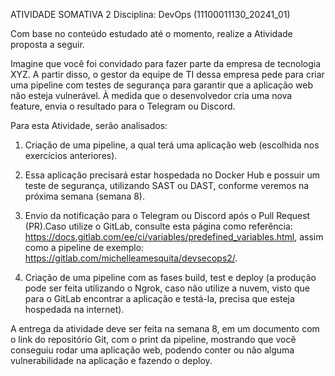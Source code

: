 ATIVIDADE SOMATIVA 2
Disciplina: DevOps (11100011130_20241_01)

Com base no conteúdo estudado até o momento, realize a Atividade proposta a
seguir.

Imagine que você foi convidado para fazer parte da empresa de tecnologia XYZ.
A partir disso, o gestor da equipe de TI dessa empresa pede para criar uma pipeline
com testes de segurança para garantir que a aplicação web não esteja vulnerável. À
medida que o desenvolvedor cria uma nova feature, envia o resultado para o
Telegram ou Discord.

Para esta Atividade, serão analisados:

1. Criação de uma pipeline, a qual terá uma aplicação web (escolhida nos exercícios
anteriores).

2. Essa aplicação precisará estar hospedada no Docker Hub e possuir um teste de
segurança, utilizando SAST ou DAST, conforme veremos na próxima semana (semana
8).

3. Envio da notificação para o Telegram ou Discord após o Pull Request (PR).Caso
utilize o GitLab, consulte esta página como referência:
https://docs.gitlab.com/ee/ci/variables/predefined_variables.html, assim como a
pipeline de exemplo: https://gitlab.com/michelleamesquita/devsecops2/.

4. Criação de uma pipeline com as fases build, test e deploy (a produção pode ser
feita utilizando o Ngrok, caso não utilize a nuvem, visto que para o GitLab encontrar a
aplicação e testá-la, precisa que esteja hospedada na internet).

A entrega da atividade deve ser feita na semana 8, em um documento com o link do
repositório Git, com o print da pipeline, mostrando que você conseguiu rodar uma
aplicação web, podendo conter ou não alguma vulnerabilidade na aplicação e fazendo
o deploy.